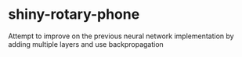 # shiny-rotary-phone
Attempt to improve on the previous neural network implementation by adding multiple layers and use backpropagation
